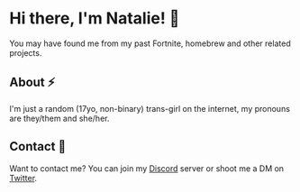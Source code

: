 # Hi there, I'm Natalie! 👋
You may have found me from my past Fortnite, homebrew and other related projects.

## About ⚡
I'm just a random (17yo, non-binary) trans-girl on the internet, my pronouns are they/them and she/her.

## Contact 💬
Want to contact me? You can join my [Discord](https://discord.gg/uWuPgQab7M) server or shoot me a DM on [Twitter](https://twitter.com/nyameows).

